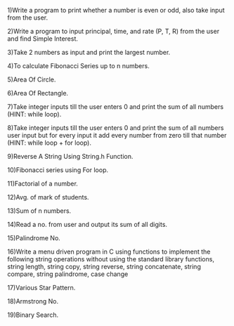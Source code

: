 1)Write a program to print whether a number is even or odd, also take input from the user.

2)Write a program to input principal, time, and rate (P, T, R) from the user and find Simple Interest.

3)Take 2 numbers as input and print the largest number.

4)To calculate Fibonacci Series up to n numbers.

5)Area Of Circle.

6)Area Of Rectangle.

7)Take integer inputs till the user enters 0 and print the sum of all numbers (HINT: while loop).

8)Take integer inputs till the user enters 0 and print the sum of all numbers user input but for every input it add every number from zero till that number (HINT: while loop + for loop).

9)Reverse A String Using String.h Function.

10)Fibonacci series using For loop.

11)Factorial of a number.

12)Avg. of mark of students.

13)Sum of n numbers.

14)Read a no. from user and output its sum of all digits.

15)Palindrome No.

16)Write a menu driven program in C using functions to implement the following string operations without using the standard library functions, string length, string copy, string reverse, string concatenate, string compare, string palindrome, case change

17)Various Star Pattern.

18)Armstrong No.

19)Binary Search.